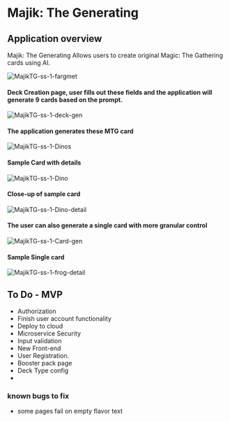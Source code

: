 # Majik: The Generating

## Application overview

Majik: The Generating Allows users to create original Magic: The Gathering cards using AI.

![MajikTG-ss-1-fargmet](https://github.com/keiferwise/DeckGen/assets/26557443/03fc529a-ae45-4bd6-86cf-6d06f2a00378)


#### Deck Creation page, user fills out these fields and the application will generate 9 cards based on the prompt.

![MajikTG-ss-1-deck-gen](https://github.com/keiferwise/DeckGen/assets/26557443/c8df9528-aba9-4987-80ed-a7f0cb103fb2)
#### The application generates these MTG card
![MajikTG-ss-1-Dinos](https://github.com/keiferwise/DeckGen/assets/26557443/4c378035-303d-4c8e-8c34-48af44a0b390)
#### Sample Card with details
![MajikTG-ss-1-Dino](https://github.com/keiferwise/DeckGen/assets/26557443/bd5c1ebf-40da-43a7-bcc2-b55db76a1930)
#### Close-up of sample card
![MajikTG-ss-1-Dino-detail](https://github.com/keiferwise/DeckGen/assets/26557443/dd68ce0b-0c3b-4aa0-abb2-5b331e269fa0)
#### The user can also generate a single card with more granular control
![MajikTG-ss-1-Card-gen](https://github.com/keiferwise/DeckGen/assets/26557443/da05de6f-7b62-44f3-b896-152efe9e6497)
#### Sample Single card
![MajikTG-ss-1-frog-detail](https://github.com/keiferwise/DeckGen/assets/26557443/6e2888a4-0a39-4213-924e-4aed2635d56b)


## To Do - MVP
* Authorization
* Finish user account functionality
* Deploy to cloud
* Microservice Security
* Input validation
* New Front-end
* User Registration. 
* Booster pack page
* Deck Type config
* 

### known bugs to fix
* some pages fail on empty flavor text
